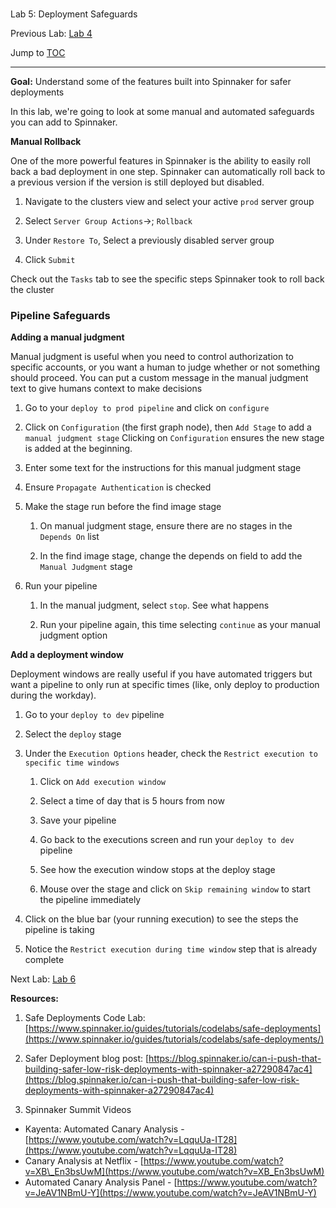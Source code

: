 #
Lab 5: Deployment Safeguards

Previous Lab: [Lab 4](/lab-4.md)

Jump to [TOC](/README.md)

---

**Goal:** Understand some of the features built into Spinnaker for safer deployments

In this lab, we're going to look at some manual and automated safeguards you can add to Spinnaker.

**Manual Rollback**

One of the more powerful features in Spinnaker is the ability to easily roll back a bad deployment in one step. Spinnaker can automatically roll back to a previous version if the version is still deployed but disabled.

1. Navigate to the clusters view and select your active `prod` server group

1. Select `Server Group Actions`->; `Rollback`

1. Under `Restore To`, Select a previously disabled server group

1. Click `Submit`

Check out the `Tasks` tab to see the specific steps Spinnaker took to roll back the cluster

### **Pipeline Safeguards**

**Adding a manual judgment**

Manual judgment is useful when you need to control authorization to specific accounts, or you want a human to judge whether or not something should proceed. You can put a custom message in the manual judgment text to give humans context to make decisions

1. Go to your `deploy to prod pipeline` and click on `configure`

1. Click on `Configuration` (the first graph node), then `Add Stage` to add a `manual judgment stage`
Clicking on `Configuration` ensures the new stage is added at the beginning.

1. Enter some text for the instructions for this manual judgment stage

1. Ensure `Propagate Authentication` is checked

1. Make the stage run before the find image stage

    1. On manual judgment stage, ensure there are no stages in the `Depends On` list

    1. In the find image stage, change the depends on field to add the `Manual Judgment` stage

1. Run your pipeline

    1. In the manual judgment, select `stop`. See what happens

    1. Run your pipeline again, this time selecting `continue` as your manual judgment option

**Add a deployment window**

Deployment windows are really useful if you have automated triggers but want a pipeline to only run at specific times (like, only deploy to production during the workday).

1. Go to your `deploy to dev` pipeline

1. Select the `deploy` stage

1. Under the `Execution Options` header, check the `Restrict execution to specific time windows`

    1. Click on `Add execution window`
    
    1. Select a time of day that is 5 hours from now
    
    1. Save your pipeline
    
    1. Go back to the executions screen and run your `deploy to dev` pipeline
    
    1. See how the execution window stops at the deploy stage
    
    1. Mouse over the stage and click on `Skip remaining window` to start the pipeline immediately

1. Click on the blue bar \(your running execution\) to see the steps the pipeline is taking

1. Notice the `Restrict execution during time window` step that is already complete

Next Lab: [Lab 6](/lab-6.md)

**Resources:**

1. Safe Deployments Code Lab: [https://www.spinnaker.io/guides/tutorials/codelabs/safe-deployments](https://www.spinnaker.io/guides/tutorials/codelabs/safe-deployments/)

2. Safer Deployment blog post: [https://blog.spinnaker.io/can-i-push-that-building-safer-low-risk-deployments-with-spinnaker-a27290847ac4](https://blog.spinnaker.io/can-i-push-that-building-safer-low-risk-deployments-with-spinnaker-a27290847ac4)

3. Spinnaker Summit Videos

* Kayenta: Automated Canary Analysis - [https://www.youtube.com/watch?v=LqquUa-IT28](https://www.youtube.com/watch?v=LqquUa-IT28)
* Canary Analysis at Netflix - [https://www.youtube.com/watch?v=XB\_En3bsUwM](https://www.youtube.com/watch?v=XB_En3bsUwM)
* Automated Canary Analysis Panel - [https://www.youtube.com/watch?v=JeAV1NBmU-Y](https://www.youtube.com/watch?v=JeAV1NBmU-Y)



